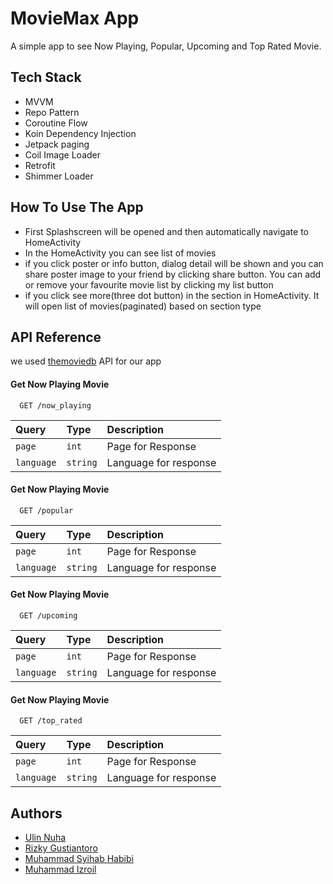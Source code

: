 
# MovieMax App

A simple app to see Now Playing, Popular, Upcoming and Top Rated Movie.


## Tech Stack

* MVVM
* Repo Pattern
* Coroutine Flow
* Koin Dependency Injection
* Jetpack paging
* Coil Image Loader
* Retrofit
* Shimmer Loader

## How To Use The App

* First Splashscreen will be opened and then automatically navigate to HomeActivity
* In the HomeActivity you can see list of movies
* if you click poster or info button, dialog detail will be shown and you can share poster image to your friend by clicking share button. You can add or remove your favourite movie list by clicking my list button 
* if you click see more(three dot button) in the section in HomeActivity. It will open list of movies(paginated) based on section type
## API Reference

we used [themoviedb](https://developer.themoviedb.org/) API for our app

#### Get Now Playing Movie

```http
  GET /now_playing
```

| Query | Type     | Description                |
| :-------- | :------- | :------------------------- |
| `page` | `int` | Page for Response |
| `language` | `string` | Language for response |

#### Get Now Playing Movie

```http
  GET /popular
```

| Query | Type     | Description                |
| :-------- | :------- | :------------------------- |
| `page` | `int` | Page for Response |
| `language` | `string` | Language for response |

#### Get Now Playing Movie

```http
  GET /upcoming
```

| Query | Type     | Description                |
| :-------- | :------- | :------------------------- |
| `page` | `int` | Page for Response |
| `language` | `string` | Language for response |

#### Get Now Playing Movie

```http
  GET /top_rated
```

| Query | Type     | Description                |
| :-------- | :------- | :------------------------- |
| `page` | `int` | Page for Response |
| `language` | `string` | Language for response |

## Authors

- [Ulin Nuha](https://github.com/UlinNuha89)
- [Rizky Gustiantoro](https://github.com/devotionfaith)
- [Muhammad Syihab Habibi](https://github.com/Ilthidin)
- [Muhammad Izroil](https://github.com/devalrohit)

